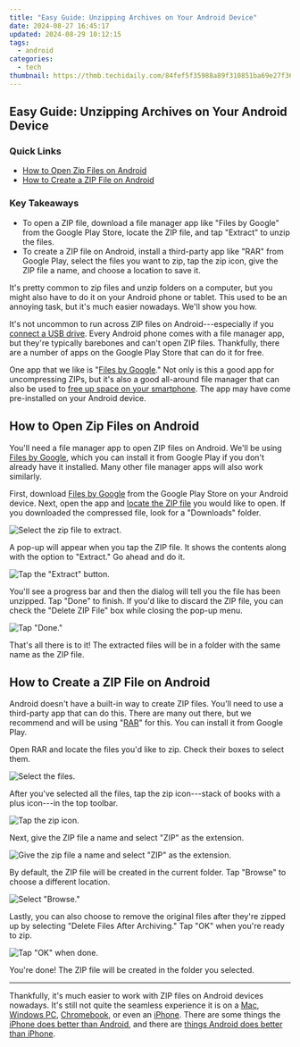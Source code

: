 ```yaml
---
title: "Easy Guide: Unzipping Archives on Your Android Device"
date: 2024-08-27 16:45:17
updated: 2024-08-29 10:12:15
tags:
  - android
categories:
  - tech
thumbnail: https://thmb.techidaily.com/84fef5f35988a89f310851ba69e27f36f222e4900085b075caa3fb4e05a962a8.jpg
---
```


## Easy Guide: Unzipping Archives on Your Android Device

### Quick Links

* [How to Open Zip Files on Android](https://extra-hints.techidaily.com/easy-way-change-clownfish-tone-in-windows/)
* [How to Create a ZIP File on Android](https://extra-guidance.techidaily.com/2024-approved-quick-and-easy-iphone-collage-methods-that-work-wonders/)

### Key Takeaways

* To open a ZIP file, download a file manager app like "Files by Google" from the Google Play Store, locate the ZIP file, and tap "Extract" to unzip the files.
* To create a ZIP file on Android, install a third-party app like "RAR" from Google Play, select the files you want to zip, tap the zip icon, give the ZIP file a name, and choose a location to save it.

 It's pretty common to zip files and unzip folders on a computer, but you might also have to do it on your Android phone or tablet. This used to be an annoying task, but it's much easier nowadays. We'll show you how.

 It's not uncommon to run across ZIP files on Android---especially if you [connect a USB drive](https://extra-information.techidaily.com/optimize-iphone-cinematography-ultimate-capture-additions/). Every Android phone comes with a file manager app, but they're typically barebones and can't open ZIP files. Thankfully, there are a number of apps on the Google Play Store that can do it for free.

 One app that we like is "[Files by Google](https://www.anrdoezrs.net/links/3607085/type/dlg/sid/UUhtgUeUpU211532/https://play.google.com/store/apps/details?id=com.google.android.apps.nbu.files)." Not only is this a good app for uncompressing ZIPs, but it's also a good all-around file manager that can also be used to [free up space on your smartphone](https://facebook-videos.techidaily.com/updated-recorded-reality-facebook-live-2023/). The app may have come pre-installed on your Android device.

##  How to Open Zip Files on Android

 You'll need a file manager app to open ZIP files on Android. We'll be using [Files by Google](https://www.anrdoezrs.net/links/3607085/type/dlg/sid/UUhtgUeUpU211532/https://play.google.com/store/apps/details?id=com.google.android.apps.nbu.files), which you can install it from Google Play if you don't already have it installed. Many other file manager apps will also work similarly.

 First, download [Files by Google](https://www.anrdoezrs.net/links/3607085/type/dlg/sid/UUhtgUeUpU211532/https://play.google.com/store/apps/details?id=com.google.android.apps.nbu.files) from the Google Play Store on your Android device. Next, open the app and [locate the ZIP file](https://iphone-transfer.techidaily.com/methods-to-transfer-from-apple-iphone-6-plus-to-android-drfone-by-drfone-transfer-from-ios/) you would like to open. If you downloaded the compressed file, look for a "Downloads" folder.

![Select the zip file to extract.](https://static1.howtogeekimages.com/wordpress/wp-content/uploads/2023/10/screenshot_20231005-164531.png) 

 A pop-up will appear when you tap the ZIP file. It shows the contents along with the option to "Extract." Go ahead and do it.

![Tap the "Extract" button.](https://static1.howtogeekimages.com/wordpress/wp-content/uploads/2023/10/screenshot_20231005-164538.png) 

 You'll see a progress bar and then the dialog will tell you the file has been unzipped. Tap "Done" to finish. If you'd like to discard the ZIP file, you can check the "Delete ZIP File" box while closing the pop-up menu.

![Tap "Done."](https://static1.howtogeekimages.com/wordpress/wp-content/uploads/2023/10/screenshot_20231005-164549.png) 

 That's all there is to it! The extracted files will be in a folder with the same name as the ZIP file.

##  How to Create a ZIP File on Android

 Android doesn't have a built-in way to create ZIP files. You'll need to use a third-party app that can do this. There are many out there, but we recommend and will be using "[RAR](https://www.anrdoezrs.net/links/3607085/type/dlg/sid/UUhtgUeUpU211532/https://play.google.com/store/apps/details?id=com.rarlab.rar&hl=en&gl=US)" for this. You can install it from Google Play.

 Open RAR and locate the files you'd like to zip. Check their boxes to select them.

![Select the files.](https://static1.howtogeekimages.com/wordpress/wp-content/uploads/2023/10/screenshot_20231005-164305.png) 

 After you've selected all the files, tap the zip icon---stack of books with a plus icon---in the top toolbar.

![Tap the zip icon.](https://static1.howtogeekimages.com/wordpress/wp-content/uploads/2023/10/screenshot_20231005-164313.png) 

 Next, give the ZIP file a name and select "ZIP" as the extension.

![Give the zip file a name and select "ZIP" as the extension.](https://static1.howtogeekimages.com/wordpress/wp-content/uploads/2023/10/screenshot_20231005-164342.png) 

 By default, the ZIP file will be created in the current folder. Tap "Browse" to choose a different location.

![Select "Browse."](https://static1.howtogeekimages.com/wordpress/wp-content/uploads/2023/10/screenshot_20231005-164348.png) 

 Lastly, you can also choose to remove the original files after they're zipped up by selecting "Delete Files After Archiving." Tap "OK" when you're ready to zip.

![Tap "OK" when done.](https://static1.howtogeekimages.com/wordpress/wp-content/uploads/2023/10/screenshot_20231005-164404.png) 

 You're done! The ZIP file will be created in the folder you selected.

---

 Thankfully, it's much easier to work with ZIP files on Android devices nowadays. It's still not quite the seamless experience it is on a [Mac](https://iphone-transfer.techidaily.com/how-to-transfersync-notes-from-apple-iphone-12-pro-to-ipad-drfone-by-drfone-transfer-from-ios/), [Windows PC](https://techtrends.techidaily.com/how-neo-qled-stacks-up-against-oled-a-comprehensive-guide/), [Chromebook](https://sim-unlock.techidaily.com/how-to-unlock-verizon-iphone-13-mini-by-drfone-ios/), or even an [iPhone](https://change-location.techidaily.com/the-ultimate-guide-to-get-the-rare-candy-on-pokemon-go-fire-red-on-samsung-galaxy-m14-4g-drfone-by-drfone-virtual-android/). There are some things the [iPhone does better than Android](https://video-screen-grab.techidaily.com/new-optimal-recording-for-virtual-meetings-top-5-equipment-lists/), and there are [things Android does better than iPhone](https://blog-min.techidaily.com/how-to-recover-deleted-photos-from-nubia-red-magic-9-proplus-by-fonelab-android-recover-photos/).

<ins class="adsbygoogle"
     style="display:block"
     data-ad-format="autorelaxed"
     data-ad-client="ca-pub-7571918770474297"
     data-ad-slot="1223367746"></ins>



<ins class="adsbygoogle"
     style="display:block"
     data-ad-client="ca-pub-7571918770474297"
     data-ad-slot="8358498916"
     data-ad-format="auto"
     data-full-width-responsive="true"></ins>
